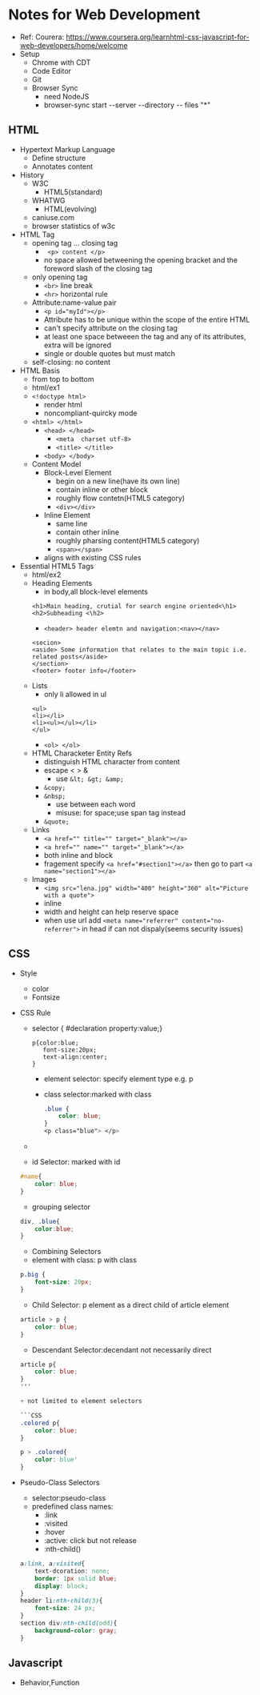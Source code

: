 # Notes for Web Development
+ Ref: Courera: https://www.coursera.org/learnhtml-css-javascript-for-web-developers/home/welcome
+ Setup
  + Chrome with CDT
  + Code Editor
  + Git
  + Browser Sync
    + need NodeJS
    + browser-sync start --server --directory -- files "*"
## HTML
+ Hypertext Markup Language
  + Define structure
  + Annotates content
+ History
  + W3C
    + HTML5(standard) 
  + WHATWG
    + HTML(evolving)
  + caniuse.com
  + browser statistics of w3c
+ HTML Tag
  + opening tag ... closing tag
    + ``` <p> content </p>```
    + no space allowed betweening the opening bracket and the foreword slash of the closing tag
  + only opening tag
    + ```<br>``` line break
    + ```<hr>```  horizontal rule
  + Attribute:name-value pair
    +  ```<p id="myId"></p>```
    + Attribute has to be unique within the scope of the entire HTML
    + can't specify attribute on the closing tag
    + at least one space betweeen the tag and any of its attributes, extra will be ignored
    + single or double quotes but must match
  + self-closing: no content
+ HTML Basis
  + from top to bottom
  + html/ex1
  + ```<!doctype html>```
    + render html
    + noncompliant-quircky mode  
  + ```<html> </html>```
    + ```<head> </head>```
      + ```<meta  charset utf-8>```
      + ```<title> </title>```
    + ```<body> </body>```
  + Content Model
    + Block-Level Element
      + begin on a new line(have its own line)
      + contain inline or other block
      + roughly flow contetn(HTML5 category)
      + ```<div></div>```
    + Inline Element 
      + same line
      + contain other inline
      + roughly pharsing content(HTML5 category)
      + ```<span></span>```
    + aligns with existing CSS rules
+ Essential HTML5 Tags
  + html/ex2
  + Heading Elements
    + in body,all block-level elements
    ```
    <h1>Main heading, crutial for search engine oriented<\h1>
    <h2>Subheading <\h2>    
    ```    
    + ```<header> header elemtn and navigation:<nav></nav>```
    ```
    <secion>
    <aside> Some information that relates to the main topic i.e. related posts</aside>
    </section>
    <footer> footer info</footer>
    ```
  + Lists
    + only li allowed in ul
    ```
    <ul>
    <li></li>
    <li><ul></ul></li>
    </ul> 
    ```
    + ```<ol> </ol>```
  + HTML Characketer Entity Refs
    + distinguish HTML character from content
    + escape < > &
      + use ```&lt; &gt; &amp;``` 
    + ```&copy;```
    + ```&nbsp;```
      + use between each word
      + misuse: for space;use span tag instead 
    + ```&quote;```  
  + Links
    + ```<a href="" title="" target="_blank"></a>```
    + ```<a href="" name="" target="_blank"></a>```
    + both inline and block
    + fragement specify ``` <a href="#section1"></a> ```
      then go to part ```<a name="section1"></a>```
  + Images
    + ```<img src="lena.jpg" width="400" height="360" alt="Picture with a quote">```
    + inline
    + width and height can help reserve space
    + when use url add ```<meta name="referrer" content="no-referrer">``` in head if can not dispaly(seems security issues)





## CSS
+ Style
  + color
  + Fontsize
+ CSS Rule
  + selector { #declaration
              property:value;}
    ``` 
    p{color:blue;
       font-size:20px;
       text-align:center;
    }
    ```
    + element selector: specify element type e.g. p
    + class selector:marked with class 

      ```CSS
      .blue {
          color: blue;
      }
      <p class="blue"> </p>
      ```
  + 

  + id Selector: marked with id
  ```CSS
  #name{
      color: blue;
  }
  ```

  + grouping selector

  ```CSS
  div, .blue{
      color:blue;
  }
  ```
  + Combining Selectors
  + element with class: p with class
  
  ```CSS
  p.big {
      font-size: 20px;
  }
  ```

  + Child Selector: p element as a direct child of article element

  ```CSS
  article > p {
      color: blue;
  }
  ```

  + Descendant Selector:decendant not necessarily direct
  
  ```CSS
  article p{
      color: blue;
  }
  '''

  + not limited to element selectors

  ```CSS
  .colored p{
      color: blue;
  }

  p > .colored{
      color: blue'
  }
  ```

+ Pseudo-Class Selectors
  + selector:pseudo-class
  + predefined class names:
    + :link
    + :visited
    + :hover
    + :active: click but not release
    + :nth-child()
   
   ```CSS
   a:link, a:visited{
       text-dcoration: none;
       border: 1px solid blue;
       display: block;
   }
   header li:nth-child(3){
       font-size: 24 px;
   }
   section div:nth-child(odd){
       background-color: gray;
   }
   ```
  
## Javascript
+ Behavior,Function

   
